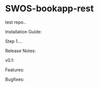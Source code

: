 # SWOS-bookapp-rest
test repo..

Installation Guide:

Step 1....





Release Notes:

v0.1:

Features:


Bugfixes:
